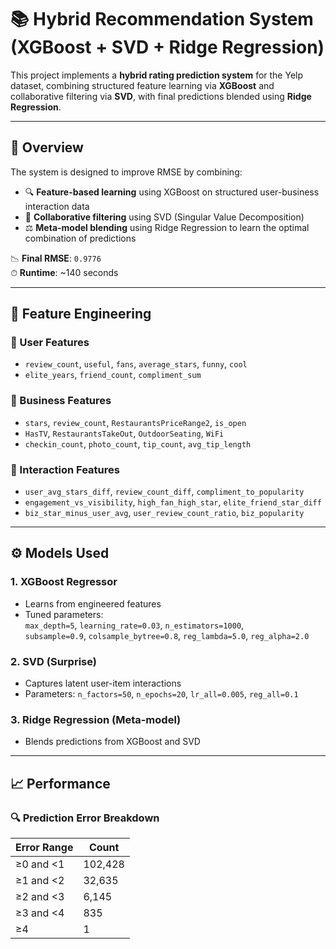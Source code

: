 # 📚 Hybrid Recommendation System (XGBoost + SVD + Ridge Regression)

This project implements a **hybrid rating prediction system** for the Yelp dataset, combining structured feature learning via **XGBoost** and collaborative filtering via **SVD**, with final predictions blended using **Ridge Regression**.

---

## 📌 Overview

The system is designed to improve RMSE by combining:
- 🔍 **Feature-based learning** using XGBoost on structured user-business interaction data
- 🎯 **Collaborative filtering** using SVD (Singular Value Decomposition)
- ⚖️ **Meta-model blending** using Ridge Regression to learn the optimal combination of predictions

📉 **Final RMSE**: `0.9776`  
⏱ **Runtime**: ~140 seconds

---

## 🧠 Feature Engineering

### 👤 User Features
- `review_count`, `useful`, `fans`, `average_stars`, `funny`, `cool`
- `elite_years`, `friend_count`, `compliment_sum`

### 🏪 Business Features
- `stars`, `review_count`, `RestaurantsPriceRange2`, `is_open`
- `HasTV`, `RestaurantsTakeOut`, `OutdoorSeating`, `WiFi`
- `checkin_count`, `photo_count`, `tip_count`, `avg_tip_length`

### 🔄 Interaction Features
- `user_avg_stars_diff`, `review_count_diff`, `compliment_to_popularity`
- `engagement_vs_visibility`, `high_fan_high_star`, `elite_friend_star_diff`
- `biz_star_minus_user_avg`, `user_review_count_ratio`, `biz_popularity`

---

## ⚙️ Models Used

### 1. **XGBoost Regressor**
- Learns from engineered features
- Tuned parameters:  
  `max_depth=5`, `learning_rate=0.03`, `n_estimators=1000`,  
  `subsample=0.9`, `colsample_bytree=0.8`, `reg_lambda=5.0`, `reg_alpha=2.0`

### 2. **SVD (Surprise)**
- Captures latent user-item interactions
- Parameters: `n_factors=50`, `n_epochs=20`, `lr_all=0.005`, `reg_all=0.1`

### 3. **Ridge Regression (Meta-model)**
- Blends predictions from XGBoost and SVD

---

## 📈 Performance

### 🔍 Prediction Error Breakdown

| Error Range     | Count     |
|------------------|-----------|
| ≥0 and <1        | 102,428   |
| ≥1 and <2        | 32,635    |
| ≥2 and <3        | 6,145     |
| ≥3 and <4        | 835       |
| ≥4               | 1         |

